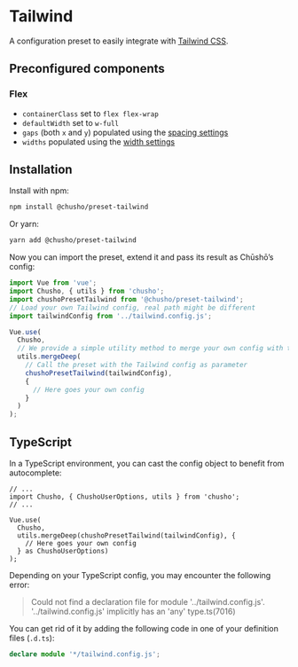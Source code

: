 # Tailwind

A configuration preset to easily integrate with [Tailwind CSS](https://tailwindcss.com/).

## Preconfigured components

### Flex

- `containerClass` set to `flex flex-wrap`
- `defaultWidth` set to `w-full`
- `gaps` (both `x` and `y`) populated using the [spacing settings](https://tailwindcss.com/docs/customizing-spacing/)
- `widths` populated using the [width settings](https://tailwindcss.com/docs/width/)

## Installation

Install with npm:

```bash
npm install @chusho/preset-tailwind
```

Or yarn:

```bash
yarn add @chusho/preset-tailwind
```

Now you can import the preset, extend it and pass its result as Chūshō’s config:

```js
import Vue from 'vue';
import Chusho, { utils } from 'chusho';
import chushoPresetTailwind from '@chusho/preset-tailwind';
// Load your own Tailwind config, real path might be different
import tailwindConfig from '../tailwind.config.js';

Vue.use(
  Chusho,
  // We provide a simple utility method to merge your own config with the preset defaults
  utils.mergeDeep(
    // Call the preset with the Tailwind config as parameter
    chushoPresetTailwind(tailwindConfig),
    {
      // Here goes your own config
    }
  )
);
```

## TypeScript

In a TypeScript environment, you can cast the config object to benefit from autocomplete:

```ts{2,9}
// ...
import Chusho, { ChushoUserOptions, utils } from 'chusho';
// ...

Vue.use(
  Chusho,
  utils.mergeDeep(chushoPresetTailwind(tailwindConfig), {
    // Here goes your own config
  } as ChushoUserOptions)
);
```

Depending on your TypeScript config, you may encounter the following error:

> Could not find a declaration file for module '../tailwind.config.js'. '../tailwind.config.js' implicitly has an 'any' type.ts(7016)

You can get rid of it by adding the following code in one of your definition files (`.d.ts`):

```ts
declare module '*/tailwind.config.js';
```
